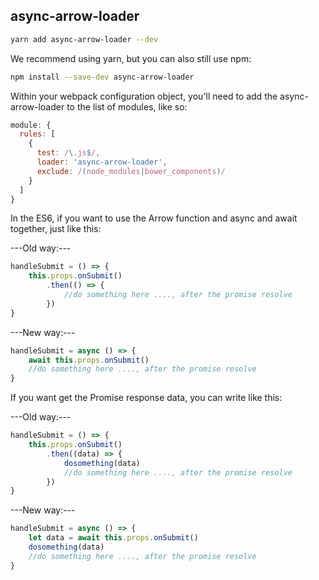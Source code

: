 ## async-arrow-loader

```bash
yarn add async-arrow-loader --dev
```

We recommend using yarn, but you can also still use npm:

```bash
npm install --save-dev async-arrow-loader
```
Within your webpack configuration object, you'll need to add the async-arrow-loader to the list of modules, like so:

```javascript
module: {
  rules: [
    {
      test: /\.js$/,
      loader: 'async-arrow-loader',
      exclude: /(node_modules|bower_components)/
    }
  ]
}
```

In the ES6, if you want to use the Arrow function and async and await together, just like this:

---Old way:---

```javascript
handleSubmit = () => {
    this.props.onSubmit()
        .then(() => {
            //do something here ...., after the promise resolve
        })
}
```

---New way:---

```javascript
handleSubmit = async () => {
    await this.props.onSubmit()
    //do something here ...., after the promise resolve
}
```

If you want get the Promise response data, you can write like this:

---Old way:---

```javascript
handleSubmit = () => {
    this.props.onSubmit()
        .then((data) => {
            dosomething(data)
            //do something here ...., after the promise resolve
        })
}
```

---New way:---

```javascript
handleSubmit = async () => {
    let data = await this.props.onSubmit()
    dosomething(data)
    //do something here ...., after the promise resolve
}
```